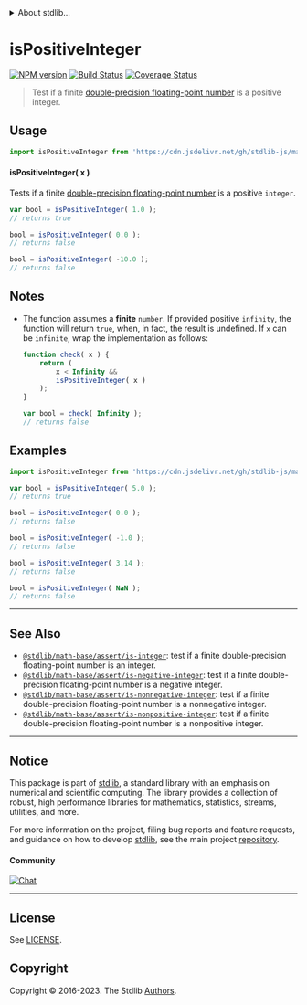 <!--

@license Apache-2.0

Copyright (c) 2018 The Stdlib Authors.

Licensed under the Apache License, Version 2.0 (the "License");
you may not use this file except in compliance with the License.
You may obtain a copy of the License at

   http://www.apache.org/licenses/LICENSE-2.0

Unless required by applicable law or agreed to in writing, software
distributed under the License is distributed on an "AS IS" BASIS,
WITHOUT WARRANTIES OR CONDITIONS OF ANY KIND, either express or implied.
See the License for the specific language governing permissions and
limitations under the License.

-->


<details>
  <summary>
    About stdlib...
  </summary>
  <p>We believe in a future in which the web is a preferred environment for numerical computation. To help realize this future, we've built stdlib. stdlib is a standard library, with an emphasis on numerical and scientific computation, written in JavaScript (and C) for execution in browsers and in Node.js.</p>
  <p>The library is fully decomposable, being architected in such a way that you can swap out and mix and match APIs and functionality to cater to your exact preferences and use cases.</p>
  <p>When you use stdlib, you can be absolutely certain that you are using the most thorough, rigorous, well-written, studied, documented, tested, measured, and high-quality code out there.</p>
  <p>To join us in bringing numerical computing to the web, get started by checking us out on <a href="https://github.com/stdlib-js/stdlib">GitHub</a>, and please consider <a href="https://opencollective.com/stdlib">financially supporting stdlib</a>. We greatly appreciate your continued support!</p>
</details>

# isPositiveInteger

[![NPM version][npm-image]][npm-url] [![Build Status][test-image]][test-url] [![Coverage Status][coverage-image]][coverage-url] <!-- [![dependencies][dependencies-image]][dependencies-url] -->

> Test if a finite [double-precision floating-point number][ieee754] is a positive integer.



<section class="usage">

## Usage

```javascript
import isPositiveInteger from 'https://cdn.jsdelivr.net/gh/stdlib-js/math-base-assert-is-positive-integer@v0.1.1-deno/mod.js';
```

#### isPositiveInteger( x )

Tests if a finite [double-precision floating-point number][ieee754] is a positive `integer`.

```javascript
var bool = isPositiveInteger( 1.0 );
// returns true

bool = isPositiveInteger( 0.0 );
// returns false

bool = isPositiveInteger( -10.0 );
// returns false
```

</section>

<!-- /.usage -->

<section class="notes">

## Notes

-   The function assumes a **finite** `number`. If provided positive `infinity`, the function will return `true`, when, in fact, the result is undefined. If `x` can be `infinite`, wrap the implementation as follows:

    ```javascript
    function check( x ) {
        return (
            x < Infinity &&
            isPositiveInteger( x )
        );
    }

    var bool = check( Infinity );
    // returns false
    ```

</section>

<!-- /.notes -->

<section class="examples">

## Examples

<!-- eslint no-undef: "error" -->

```javascript
import isPositiveInteger from 'https://cdn.jsdelivr.net/gh/stdlib-js/math-base-assert-is-positive-integer@v0.1.1-deno/mod.js';

var bool = isPositiveInteger( 5.0 );
// returns true

bool = isPositiveInteger( 0.0 );
// returns false

bool = isPositiveInteger( -1.0 );
// returns false

bool = isPositiveInteger( 3.14 );
// returns false

bool = isPositiveInteger( NaN );
// returns false
```

</section>

<!-- /.examples -->

<!-- Section for related `stdlib` packages. Do not manually edit this section, as it is automatically populated. -->

<section class="related">

* * *

## See Also

-   <span class="package-name">[`@stdlib/math-base/assert/is-integer`][@stdlib/math/base/assert/is-integer]</span><span class="delimiter">: </span><span class="description">test if a finite double-precision floating-point number is an integer.</span>
-   <span class="package-name">[`@stdlib/math-base/assert/is-negative-integer`][@stdlib/math/base/assert/is-negative-integer]</span><span class="delimiter">: </span><span class="description">test if a finite double-precision floating-point number is a negative integer.</span>
-   <span class="package-name">[`@stdlib/math-base/assert/is-nonnegative-integer`][@stdlib/math/base/assert/is-nonnegative-integer]</span><span class="delimiter">: </span><span class="description">test if a finite double-precision floating-point number is a nonnegative integer.</span>
-   <span class="package-name">[`@stdlib/math-base/assert/is-nonpositive-integer`][@stdlib/math/base/assert/is-nonpositive-integer]</span><span class="delimiter">: </span><span class="description">test if a finite double-precision floating-point number is a nonpositive integer.</span>

</section>

<!-- /.related -->

<!-- Section for all links. Make sure to keep an empty line after the `section` element and another before the `/section` close. -->


<section class="main-repo" >

* * *

## Notice

This package is part of [stdlib][stdlib], a standard library with an emphasis on numerical and scientific computing. The library provides a collection of robust, high performance libraries for mathematics, statistics, streams, utilities, and more.

For more information on the project, filing bug reports and feature requests, and guidance on how to develop [stdlib][stdlib], see the main project [repository][stdlib].

#### Community

[![Chat][chat-image]][chat-url]

---

## License

See [LICENSE][stdlib-license].


## Copyright

Copyright &copy; 2016-2023. The Stdlib [Authors][stdlib-authors].

</section>

<!-- /.stdlib -->

<!-- Section for all links. Make sure to keep an empty line after the `section` element and another before the `/section` close. -->

<section class="links">

[npm-image]: http://img.shields.io/npm/v/@stdlib/math-base-assert-is-positive-integer.svg
[npm-url]: https://npmjs.org/package/@stdlib/math-base-assert-is-positive-integer

[test-image]: https://github.com/stdlib-js/math-base-assert-is-positive-integer/actions/workflows/test.yml/badge.svg?branch=v0.1.1
[test-url]: https://github.com/stdlib-js/math-base-assert-is-positive-integer/actions/workflows/test.yml?query=branch:v0.1.1

[coverage-image]: https://img.shields.io/codecov/c/github/stdlib-js/math-base-assert-is-positive-integer/main.svg
[coverage-url]: https://codecov.io/github/stdlib-js/math-base-assert-is-positive-integer?branch=main

<!--

[dependencies-image]: https://img.shields.io/david/stdlib-js/math-base-assert-is-positive-integer.svg
[dependencies-url]: https://david-dm.org/stdlib-js/math-base-assert-is-positive-integer/main

-->

[chat-image]: https://img.shields.io/gitter/room/stdlib-js/stdlib.svg
[chat-url]: https://app.gitter.im/#/room/#stdlib-js_stdlib:gitter.im

[stdlib]: https://github.com/stdlib-js/stdlib

[stdlib-authors]: https://github.com/stdlib-js/stdlib/graphs/contributors

[umd]: https://github.com/umdjs/umd
[es-module]: https://developer.mozilla.org/en-US/docs/Web/JavaScript/Guide/Modules

[deno-url]: https://github.com/stdlib-js/math-base-assert-is-positive-integer/tree/deno
[umd-url]: https://github.com/stdlib-js/math-base-assert-is-positive-integer/tree/umd
[esm-url]: https://github.com/stdlib-js/math-base-assert-is-positive-integer/tree/esm
[branches-url]: https://github.com/stdlib-js/math-base-assert-is-positive-integer/blob/main/branches.md

[stdlib-license]: https://raw.githubusercontent.com/stdlib-js/math-base-assert-is-positive-integer/main/LICENSE

[ieee754]: https://en.wikipedia.org/wiki/IEEE_754-1985

<!-- <related-links> -->

[@stdlib/math/base/assert/is-integer]: https://github.com/stdlib-js/math-base-assert-is-integer/tree/deno

[@stdlib/math/base/assert/is-negative-integer]: https://github.com/stdlib-js/math-base-assert-is-negative-integer/tree/deno

[@stdlib/math/base/assert/is-nonnegative-integer]: https://github.com/stdlib-js/math-base-assert-is-nonnegative-integer/tree/deno

[@stdlib/math/base/assert/is-nonpositive-integer]: https://github.com/stdlib-js/math-base-assert-is-nonpositive-integer/tree/deno

<!-- </related-links> -->

</section>

<!-- /.links -->
